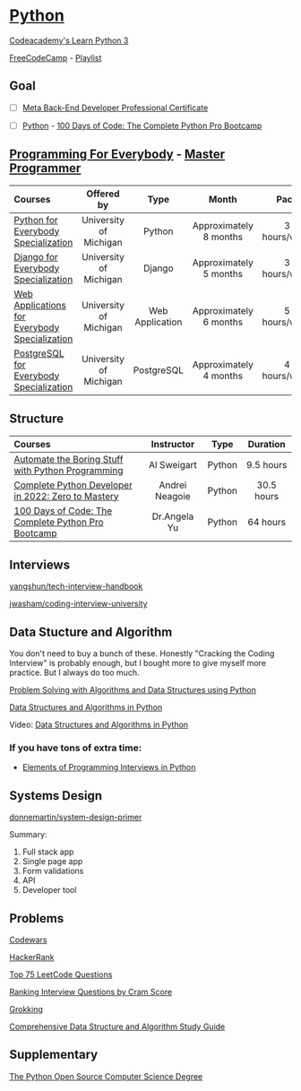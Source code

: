 # [Python](https://docs.python.org/3/)
[Codeacademy's Learn Python 3](https://www.codecademy.com/learn/learn-python-3)

[FreeCodeCamp](https://www.freecodecamp.org/learn) - [Playlist](https://www.youtube.com/c/Freecodecamp/playlists)

## Goal
- [ ] [Meta Back-End Developer Professional Certificate](https://www.coursera.org/professional-certificates/meta-back-end-developer#courses)
- [ ] [Python](https://github.com/vicxny/Python) - [100 Days of Code: The Complete Python Pro Bootcamp](https://www.udemy.com/course/100-days-of-code/)




##  [Programming For Everybody](https://online.dr-chuck.com/) - [Master Programmer](https://www.youtube.com/watch?v=z3o6yEzcnLc&list=PLCQPtDKqOL2Mw2LqdGfCirOzrnJmMA9hZ&index=5&t=1413s)

Courses | Offered by | Type | Month | Pace | Video | Time |
:-- | :--: | :--: | :--: | :--: | :--: | :--: |
[Python for Everybody Specialization](https://www.coursera.org/specializations/python) | University of Michigan | Python | Approximately 8 months | 3 hours/week | [Video](https://www.youtube.com/watch?v=8DvywoWv6fI&list=PLCQPtDKqOL2Mw2LqdGfCirOzrnJmMA9hZ&index=1&t=119s) | 13:40:09 |
[Django for Everybody Specialization](https://www.coursera.org/specializations/django) | University of Michigan | Django | Approximately 5 months | 3 hours/week | [Video](https://www.youtube.com/watch?v=o0XbHvKxw7Y&list=PLCQPtDKqOL2Mw2LqdGfCirOzrnJmMA9hZ&index=3&t=2s) | 18:32:45 |
[Web Applications for Everybody Specialization](https://www.coursera.org/specializations/web-applications) | University of Michigan | Web Application | Approximately 6 months | 5 hours/week | [Video](https://www.youtube.com/watch?v=xr6uZDRTna0&list=PLCQPtDKqOL2Mw2LqdGfCirOzrnJmMA9hZ&index=4) | 14:29:41 |
[PostgreSQL for Everybody Specialization](https://www.coursera.org/specializations/postgresql-for-everybody) | University of Michigan | PostgreSQL | Approximately 4 months | 4 hours/week | [Video](https://www.youtube.com/playlist?list=PLlRFEj9H3Oj7Oj3ndXmNS1FFOUyQP-gEa) |

## Structure

Courses | Instructor | Type | Duration |
:-- | :--: | :--: | :--: |
[Automate the Boring Stuff with Python Programming](https://www.udemy.com/course/automate/) | Al Sweigart | Python | 9.5 hours | 
[Complete Python Developer in 2022: Zero to Mastery](https://www.udemy.com/course/complete-python-developer-zero-to-mastery/) | Andrei Neagoie | Python | 30.5 hours |
[100 Days of Code: The Complete Python Pro Bootcamp](https://www.udemy.com/course/100-days-of-code/) | Dr.Angela Yu | Python |  64 hours | 


## Interviews

[yangshun/tech-interview-handbook](https://github.com/yangshun/tech-interview-handbook)

[jwasham/coding-interview-university](https://github.com/jwasham/coding-interview-university)


## Data Stucture and Algorithm

You don't need to buy a bunch of these. Honestly "Cracking the Coding Interview" is probably enough, 
but I bought more to give myself more practice. But I always do too much.

[Problem Solving with Algorithms and Data Structures using Python](https://runestone.academy/ns/books/published/pythonds/index.html)

[Data Structures and Algorithms in Python](http://xpzhang.me/teach/DS19_Fall/book.pdf)

Video:
[Data Structures and Algorithms in Python](https://www.youtube.com/playlist?list=PLeo1K3hjS3uu_n_a__MI_KktGTLYopZ12)

### If you have tons of extra time:

- [Elements of Programming Interviews in Python](https://www.amazon.com/Elements-Programming-Interviews-Python-Insiders/dp/1537713949/)


## Systems Design

[donnemartin/system-design-primer](https://github.com/donnemartin/system-design-primer)

Summary:
1. Full stack app 
2. Single page app 
3. Form validations
4. API
5. Developer tool

## Problems

[Codewars](https://www.codewars.com/)

[HackerRank](https://www.hackerrank.com/interview/interview-preparation-kit)

[Top 75 LeetCode Questions](https://leetcode.com/discuss/general-discussion/460599/blind-75-leetcode-questions)

[Ranking Interview Questions by Cram Score](https://jeremyaguilon.me/blog/ranking_interview_questions_by_cram_score)

[Grokking](https://www.educative.io/courses/grokking-the-coding-interview)

[Comprehensive Data Structure and Algorithm Study Guide](https://leetcode.com/discuss/general-discussion/494279/comprehensive-data-structure-and-algorithm-study-guide)


## Supplementary
[The Python Open Source Computer Science Degree](https://github.com/ForrestKnight/open-source-cs-python) 


